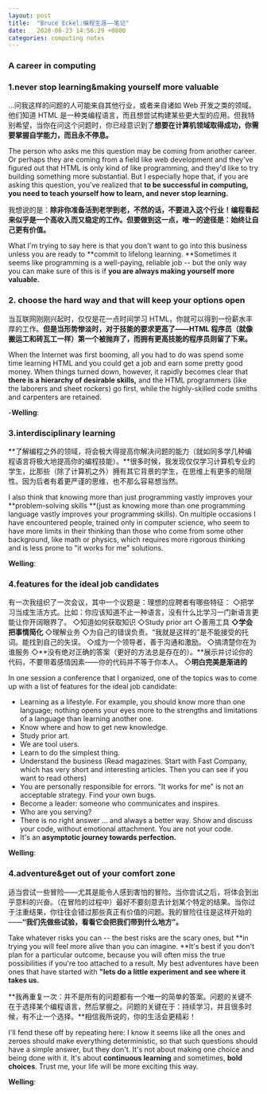 ```yaml
---
layout: post
title:  "Bruce Eckel:编程生涯——笔记"
date:   2020-08-23 14:56:29 +0800
categories: computing notes
---
```


### A career in computing

### 1.never stop learning&making yourself more valuable

...问我这样的问题的人可能来自其他行业，或者来自诸如 Web 开发之类的领域。他们知道 HTML 是一种类编程语言，而且想尝试构建某些更大型的应用。但我特别希望，当你在问这个问题时，你已经意识到了**想要在计算机领域取得成功，你需要掌握自学能力，而且永不停息。**

The person who asks me this question may be coming from another career. Or perhaps they are coming from a field like web development and they've figured out that HTML is only kind of like programming, and they'd like to try building something more substantial. But I especially hope that, if you are asking this question, you've realized that **to be successful in computing, you need to teach yourself how to learn, and never stop learning.**

我想说的是：**除非你准备活到老学到老，不然的话，不要进入这个行业！编程看起来似乎是一个高收入而又稳定的工作。但要做到这一点，唯一的途径是：始终让自己更有价值。**

What I'm trying to say here is that you don't want to go into this business unless you are ready to **commit to lifelong learning. **Sometimes it seems like programming is a well-paying, reliable job -- but the only way you can make sure of this is if **you are always making yourself more valuable.**

### 2. choose the hard way and that will keep your options open

当互联网刚刚兴起时，仅仅是花一点时间学习 HTML，你就可以得到一份薪水丰厚的工作。**但是当形势惨淡时，对于技能的要求更高了——HTML 程序员（就像搬运工和砖瓦工一样）第一个被抛弃了，而拥有更高技能的程序员则留了下来。**

When the Internet was first booming, all you had to do was spend some time learning HTML and you could get a job and earn some pretty good money. When things turned down, however, it rapidly becomes clear that **there is a hierarchy of desirable skills,** and the HTML programmers (like the laborers and sheet rockers) go first, while the highly-skilled code smiths and carpenters are retained.

-**Welling**:

<!--1.只有当退潮的时候，我们才能看到谁在裸泳；只有当萧条的时候，才能看到谁在摸鱼。技能、语言、文化都是有高下之分的。-->

<!--2.选择更艰难的道路，攻克更艰难的问题，这样就会拥有更多选择权。人生本来就是一条越走越窄的道路。如果总是避重就轻，会越发被动。选择学数理化的可以去搞政治，但是反过来很难。-->

<!--3.谁动了我的奶酪？如果从不关心奶酪是怎么来的，也不会弄懂是怎么失去的。-->

### 3.interdisciplinary learning

**了解编程之外的领域，将会极大得提高你解决问题的能力（就如同多学几种编程语言将极大地提高你的编程技能）。**很多时候，我发现仅仅学习计算机专业的学生，比那些（除了计算机之外）拥有其它背景的学生，在思维上有更多的局限性。因为后者有着更严谨的思维，也不那么容易想当然。

I also think that knowing more than just programming vastly improves your **problem-solving skills **(just as knowing more than one programming language vastly improves your programming skills). On multiple occasions I have encountered people, trained only in computer science, who seem to have more limits in their thinking than those who come from some other background, like math or physics, which requires more rigorous thinking and is less prone to "it works for me" solutions.

**Welling**: 

<!--当你有一把锤子的时候，你看所有的问题都是钉子。其实跨学科的学习，就是丰富你思维以及认知的工具包，当你的工具足够多并且组合运用地足够熟练的时候，问题往往会变得简单。同样的，不同的问题用不同的语言处理难度也会大不相同。阅读，不设限地跨领域阅读。-->

### 4.features for the ideal job candidates

有一次我组织了一次会议，其中一个议题是：理想的应聘者有哪些特征：
◇把学习当成生活方式。比如：你应该知道不止一种语言，没有什么比学习一门新语言更能让你开阔眼界了。
◇知道如何获取知识
◇Study prior art
◇善用工具
**◇学会把事情简化**
◇理解业务
◇为自己的错误负责。“我就是这样的”是不能接受的托词。能找到自己的失误。
◇成为一个领导者，善于沟通和激励。
◇搞清楚你在为谁服务
◇**没有绝对正确的答案（更好的方法总是存在的）。**展示并讨论你的代码，不要带着感情因素——你的代码并不等于你本人。
◇**明白完美是渐进的**

In one session a conference that I organized, one of the topics was to come up with a list of features for the ideal job candidate:

- Learning as a lifestyle. For example, you should know more than one language; nothing opens your eyes more to the strengths and limitations of a language than learning another one.
- Know where and how to get new knowledge.
- Study prior art.
- We are tool users.
- Learn to do the simplest thing.
- Understand the business (Read magazines. Start with Fast Company, which has very short and interesting articles. Then you can see if you want to read others)
- You are personally responsible for errors. "It works for me" is not an acceptable strategy. Find your own bugs.
- Become a leader: someone who communicates and inspires.
- Who are you serving?
- There is no right answer ... and always a better way. Show and discuss your code, without emotional attachment. You are not your code.
- It's an **asymptotic journey towards perfection.**

**Welling**: 

<!--完美是渐进的。看似简单的道理。乔布斯这个偏执狂在开发苹果产品时，也深刻运用了这个道理，而这是他从他的偶像披头士身上学到的。他们的音乐唱片，从灵感获取到demo到十几个版本的改进，直到最后红遍世界的成品，这中间有着质的飞跃。这些伟大而完美的作品，草稿时期基本都平庸无奇甚至是一坨狗屎。这又回到了信心的问题。你要对认知学习的规律以及事物发展的客观规律有信心。-->

### 4.adventure&get out of your comfort zone

适当尝试一些冒险——尤其是能令人感到害怕的冒险。当你尝试之后，将体会到出乎意料的兴奋。（在冒险的过程中）最好不要刻意去计划某个特定的结果。当你过于注重结果，你往往会错过那些真正有价值的问题。我的冒险往往是这样开始的——**“我们先做些试验，看看它会把我们带到什么地方”。**

Take whatever risks you can -- the best risks are the scary ones, but **in trying you will feel more alive than you can imagine. **It's best if you don't plan for a particular outcome, because you will often miss the true possibilities if you're too attached to a result. My best adventures have been ones that have started with **"lets do a little experiment and see where it takes us.**

**我再重复一次：并不是所有的问题都有一个唯一的简单的答案。问题的关键不在于选择某个编程语言，然后掌握之。问题的关键在于：持续学习，并且很多时候，有不止一个选择。**相信我所说的，你的生活会更精彩！

I'll fend these off by repeating here: I know it seems like all the ones and zeroes should make everything deterministic, so that such questions should have a simple answer, but they don't. It's not about making one choice and being done with it. It's about **continuous learning** and sometimes, **bold choices**. Trust me, your life will be more exciting this way.

**Welling**: 

<!--1.你坐上过山车，不是想要体验smooth drive。你要的是兴奋、害怕、尖叫和adrenaline rush，然后下来，你觉得好极了。That is the fun of life。--Hrithik Roshan-->

<!--2.有机体具有反脆弱性-antifragile。所以去冒险，去经历考验。凡是不能杀死你的，都会使你变得更强大。-->

<!--3.我们所能做的一切，就是尽可能快的犯错。-->
